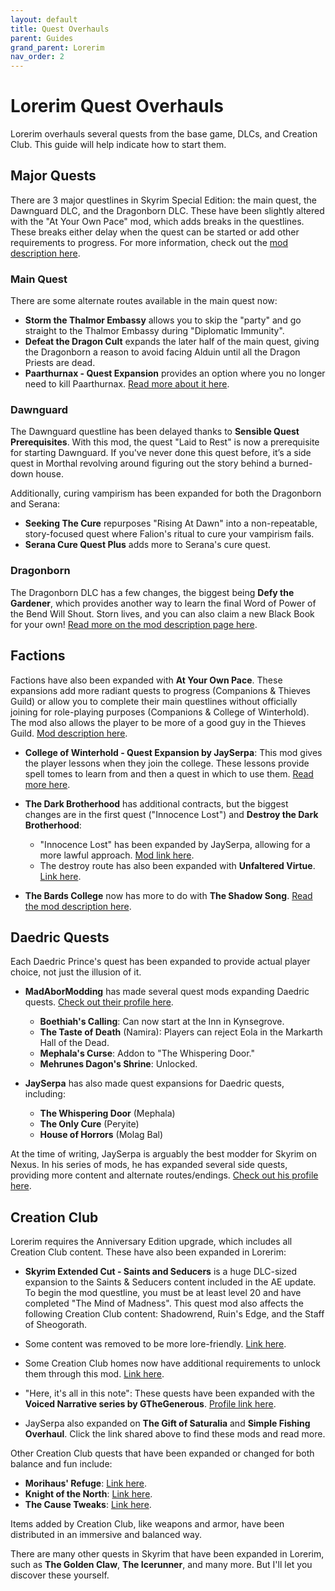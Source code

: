 ```yaml
---
layout: default
title: Quest Overhauls
parent: Guides
grand_parent: Lorerim
nav_order: 2
---
```

# Lorerim Quest Overhauls

Lorerim overhauls several quests from the base game, DLCs, and Creation Club. This guide will help indicate how to start them.

## Major Quests

There are 3 major questlines in Skyrim Special Edition: the main quest, the Dawnguard DLC, and the Dragonborn DLC. These have been slightly altered with the "At Your Own Pace" mod, which adds breaks in the questlines. These breaks either delay when the quest can be started or add other requirements to progress. For more information, check out the [mod description here](https://www.nexusmods.com/skyrimspecialedition/mods/52704).

### Main Quest

There are some alternate routes available in the main quest now:
- **Storm the Thalmor Embassy** allows you to skip the "party" and go straight to the Thalmor Embassy during "Diplomatic Immunity".
- **Defeat the Dragon Cult** expands the later half of the main quest, giving the Dragonborn a reason to avoid facing Alduin until all the Dragon Priests are dead.
- **Paarthurnax - Quest Expansion** provides an option where you no longer need to kill Paarthurnax. [Read more about it here](https://www.nexusmods.com/skyrimspecialedition/mods/80974).

### Dawnguard

The Dawnguard questline has been delayed thanks to **Sensible Quest Prerequisites**. With this mod, the quest "Laid to Rest" is now a prerequisite for starting Dawnguard. If you've never done this quest before, it’s a side quest in Morthal revolving around figuring out the story behind a burned-down house.

Additionally, curing vampirism has been expanded for both the Dragonborn and Serana:
- **Seeking The Cure** repurposes "Rising At Dawn" into a non-repeatable, story-focused quest where Falion's ritual to cure your vampirism fails.
- **Serana Cure Quest Plus** adds more to Serana's cure quest.

### Dragonborn

The Dragonborn DLC has a few changes, the biggest being **Defy the Gardener**, which provides another way to learn the final Word of Power of the Bend Will Shout. Storn lives, and you can also claim a new Black Book for your own! [Read more on the mod description page here](https://www.nexusmods.com/skyrimspecialedition/mods/58079).

## Factions

Factions have also been expanded with **At Your Own Pace**. These expansions add more radiant quests to progress (Companions & Thieves Guild) or allow you to complete their main questlines without officially joining for role-playing purposes (Companions & College of Winterhold). The mod also allows the player to be more of a good guy in the Thieves Guild. [Mod description here](https://www.nexusmods.com/skyrimspecialedition/mods/95958).

- **College of Winterhold - Quest Expansion by JaySerpa**: This mod gives the player lessons when they join the college. These lessons provide spell tomes to learn from and then a quest in which to use them. [Read more here](https://www.nexusmods.com/skyrimspecialedition/mods/66666).

- **The Dark Brotherhood** has additional contracts, but the biggest changes are in the first quest ("Innocence Lost") and **Destroy the Dark Brotherhood**:
  - "Innocence Lost" has been expanded by JaySerpa, allowing for a more lawful approach. [Mod link here](https://www.nexusmods.com/skyrimspecialedition/mods/80974).
  - The destroy route has also been expanded with **Unfaltered Virtue**. [Link here](https://www.nexusmods.com/skyrimspecialedition/mods/117478).

- **The Bards College** now has more to do with **The Shadow Song**. [Read the mod description here](https://www.nexusmods.com/skyrimspecialedition/mods/73537).

## Daedric Quests

Each Daedric Prince's quest has been expanded to provide actual player choice, not just the illusion of it. 

- **MadAborModding** has made several quest mods expanding Daedric quests. [Check out their profile here](https://next.nexusmods.com/profile/MadAborModding/mods).

  - **Boethiah's Calling**: Can now start at the Inn in Kynsegrove.
  - **The Taste of Death** (Namira): Players can reject Eola in the Markarth Hall of the Dead.
  - **Mephala's Curse**: Addon to "The Whispering Door."
  - **Mehrunes Dagon's Shrine**: Unlocked.

- **JaySerpa** has also made quest expansions for Daedric quests, including:
  - **The Whispering Door** (Mephala)
  - **The Only Cure** (Peryite)
  - **House of Horrors** (Molag Bal)

At the time of writing, JaySerpa is arguably the best modder for Skyrim on Nexus. In his series of mods, he has expanded several side quests, providing more content and alternate routes/endings. [Check out his profile here](https://www.nexusmods.com/skyrimspecialedition/mods/51711).

## Creation Club

Lorerim requires the Anniversary Edition upgrade, which includes all Creation Club content. These have also been expanded in Lorerim:

- **Skyrim Extended Cut - Saints and Seducers** is a huge DLC-sized expansion to the Saints & Seducers content included in the AE update. To begin the mod questline, you must be at least level 20 and have completed "The Mind of Madness". This quest mod also affects the following Creation Club content: Shadowrend, Ruin's Edge, and the Staff of Sheogorath.

- Some content was removed to be more lore-friendly. [Link here](https://www.nexusmods.com/skyrimspecialedition/mods/111995).

- Some Creation Club homes now have additional requirements to unlock them through this mod. [Link here](https://www.nexusmods.com/skyrimspecialedition/mods/116032).

- "Here, it's all in this note": These quests have been expanded with the **Voiced Narrative series by GTheGenerous**. [Profile link here](https://next.nexusmods.com/profile/GTheGenerous/mods?gameId=1704).

- JaySerpa also expanded on **The Gift of Saturalia** and **Simple Fishing Overhaul**. Click the link shared above to find these mods and read more.

Other Creation Club quests that have been expanded or changed for both balance and fun include:
- **Morihaus' Refuge**: [Link here](https://www.nexusmods.com/skyrimspecialedition/mods/68558).
- **Knight of the North**: [Link here](https://www.nexusmods.com/skyrimspecialedition/mods/45869).
- **The Cause Tweaks**: [Link here](https://www.nexusmods.com/skyrimspecialedition/mods/112918).

Items added by Creation Club, like weapons and armor, have been distributed in an immersive and balanced way.

There are many other quests in Skyrim that have been expanded in Lorerim, such as **The Golden Claw**, **The Icerunner**, and many more. But I'll let you discover these yourself.
